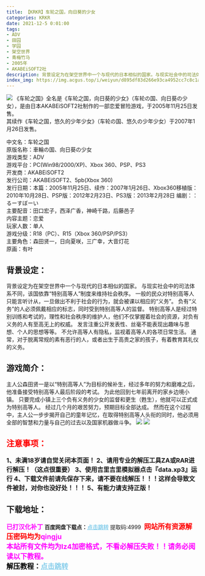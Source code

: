 ```yaml
---
title: 【KRKR】车轮之国，向日葵的少女
categories: KRKR
date: 2021-12-5 0:01:00
tags:
- ADV
- 田园
- 学园
- 架空世界
- 青梅竹马
- 2005年
- AKABEiSOFT2社
description: 背景设定为在架空世界中一个与现代的日本相似的国家。与现实社会中的司法体系不同，该国依靠“特别高等人”制度来维持社会秩序。一般的民众对特别高等人只能言听计从，一旦做出不利于社会的行为，就会被课以相应的“义务”。
index_img: https://img.acgus.top/i/weiyun/d895df83d266e93ca4952cc7c8c1a8393d3704e6ce30eb80e85738d377a1f8342620de0391097867e0035e8d8ab33fcd.webp
---
```

![](https://img.acgus.top/i/weiyun/d895df83d266e93ca4952cc7c8c1a8393d3704e6ce30eb80e85738d377a1f8342620de0391097867e0035e8d8ab33fcd.webp)
《车轮之国》全名是《车轮之国，向日葵的少女》（车轮の国、向日葵の少女），是由日本AKABEiSOFT2社制作的一部恋爱冒险游戏，于2005年11月25日发售。     
其续作《车轮之国，悠久的少年少女》（车轮の国、悠久の少年少女）于2007年1月26日发售。     

中文名：车轮之国     
原版名称：車輪の国、向日葵の少女     
游戏类型：ADV     
游戏平台：PC(Win98/2000/XP)、Xbox 360、PSP、PS3     
开发商：AKABEiSOFT2     
发行公司：AKABEiSOFT2、5pb(Xbox 360)     
发行日期：本篇：2005年11月25日、续作：2007年1月26日、Xbox360移植版：2010年10月28日、PSP版：2012年2月23日、PS3版：2013年2月28日
编剧：：るーすぼーい     
主要配音：田口宏子，西泽广香，神崎千路，后藤邑子          
内容主题：恋爱     
玩家人数：单人     
游戏分级：R18（PC）、R15（Xbox 360/PSP/PS3）     
主要角色：森田贤一，日向夏咲，三广幸，大音灯花     
原画：有叶     

## **背景设定：**
背景设定为在架空世界中一个与现代的日本相似的国家。
与现实社会中的司法体系不同，该国依靠“特别高等人”制度来维持社会秩序。
一般的民众对特别高等人只能言听计从，一旦做出不利于社会的行为，就会被课以相应的“义务”。
负有“义务”的人必须佩戴相应的标志，同时受到特别高等人的监督。
特别高等人是经过特别训练和考试的，理性和社会秩序的维护人，他们不仅掌握着社会的资源，对负有义务的人有至高无上的权威。
发言注重公开发表性、丝毫不能表现出趣味与思想、个人的思想等等。
不允许高等人有隐私，监视着高等人的各项日常生活。
通常，对于脱离常规的素有恶行的人，或者出生于高贵之家的孩子，有着教育其礼仪的义务。

## 游戏简介：
主人公森田贤一是以“特别高等人”为目标的候补生，经过多年的努力和磨难之后，他准备接受特别高等人最后阶段的考试。
为此他回到七年前离开的家乡边境小镇。
只要完成小镇上三个负有义务的少女的监督和更生（甦生），他就可以正式成为特别高等人。
经过几个月的艰苦努力，预期目标全部达成。
然而在这个过程中，主人公一步步揭开自己的童年记忆，在取得特别高等人头衔的同时，他必须用全部的智慧和力量与自己的过去以及国家机器做斗争。
![](https://img.acgus.top/i/weiyun/731b513c160263e1a00418e48a17e295e470c14f7d4efb28aa8324ee8beab38771ee8c2fb48d66e9b8d376daf4dc9f87.webp)
![](https://img.acgus.top/i/weiyun/ca308270fa2511fb457957409171f93d68b9e16d2cbe38b687df34ef6c333fad55c30c6c96bd6202f5c3876e61b87bc6.webp)





## <font color=#FF0000 >注意事项：</font>
<font size=3><b>1、未满18岁请自觉关闭本页面！
2、请用专业的解压工具ZA或RAR进行解压！（这点很重要）
3、使用吉里吉里模拟器点击『data.xp3』运行
4、下载文件前请先保存下来，请不要在线解压！！！这样会导致文件被封，对你也没好处！！！
5、有能力请支持正版！</b></font>

## 下载地址：
<font color=#FF00FF size=3>**已打汉化补丁**</font>
<b>百度网盘下载点：</b><a href="https://pan.baidu.com/s/1L01e2YfrWzIQv-zmQLawIg?pwd=4999" style="color: #87CEEB;"><b>点击跳转</b></a> 提取码:4999
<a style="padding: 0" href="https://post.qingju.org/AD/"><img style="max-width:100%" src="https://img.acgus.top/i/2024/07/478f689b8021d8d499ab43d21acf137a.gif" alt=""></a>
<b><font color=#FF0000 size=4>网站所有资源解压密码均为</b></font><b><font color=#FF00FF size=4>qingju</font><font color=#FF0000 ></font></b><br><b><font color=#FF00FF size=4>本站所有文件均为lz4加密格式，不看必解压失败！！请务必阅读以下教程。</b></font><br><b><font color=#000 size=4>解压教程：</b><a href="https://post.qingju.org/tutorial/000/" style="color: #87CEEB;"><b>点击跳转</b></a>